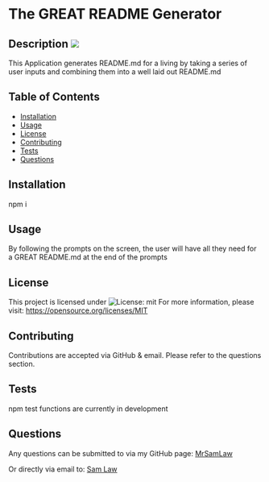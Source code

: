 # The GREAT README Generator

## Description ![](https://img.shields.io/badge/License-MIT-yellow.svg)
This Application generates README.md for a living by taking a series of user inputs and combining them into a well laid out README.md

## Table of Contents
- [Installation](#installation)
- [Usage](#usage)
- [License](#license)
- [Contributing](#contributing)
- [Tests](#tests)
- [Questions](#questions)

## Installation
npm i

## Usage
By following the prompts on the screen, the user will have all they need for a GREAT README.md at the end of the prompts


## License 
This project is licensed under ![License: mit](https://img.shields.io/badge/License-MIT-yellow.svg) 
For more information, please visit: https://opensource.org/licenses/MIT

## Contributing
Contributions are accepted via GitHub & email.  Please refer to the questions section.

## Tests
npm test functions are currently in development

## Questions
Any questions can be submitted to via my GitHub page: [MrSamLaw](http://github.com/MrSamLaw)

Or directly via email to: [Sam Law](mailto:sam@email.com)
